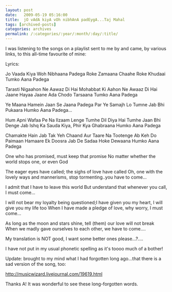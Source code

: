 ```yaml
---
layout: post
date:	2009-05-19 05:16:00
title:  jO vAdA kiyA vOh nibhAnA padEygA...Taj Mahal
tags: [archived-posts]
categories: archives
permalink: /:categories/:year/:month/:day/:title/
---
```

I was listening to the songs on a playlist sent to me by <lj user="itsalouwelylife"> and came, by various links, to this all-time favourite of mine:



<lj-embed id="48"/>



Lyrics:



Jo Vaada Kiya Woh Nibhaana Padega
Roke Zamaana Chaahe Roke Khudaai
Tumko Aana Padega

Tarasti Nigaahon Ne Aawaz Di Hai
Mohabbat Ki Aahon Ne Awaaz Di Hai
Jaane Hayaa Jaane Ada Chodo Tarsaana
Tumko Aana Padega

Ye Maana Hamein Jaan Se Jaana Padega
Par Ye Samajh Lo Tumne Jab Bhi Pukaara
Humko Aana Padega...

Hum Apni Wafaa Pe Na Ilzaam Lenge
Tumhe Dil Diya Hai Tumhe Jaan Bhi Denge
Jab Ishq Ka Sauda Kiya, Phir Kya Ghabraana
Humko Aana Padega

Chamakte Hain Jab Tak Yeh Chaand Aur Taare
Na Tootenge Ab Keh Do Paimaan Hamaare
Ek Doosra Jab De Sadaa Hoke Dewaana
Humko Aana Padega


One who has promised, must keep that promise
No matter whether the world stops one, or even God



The eager eyes have called; the sighs of love have called
Oh, one with the lovely ways and mannerisms, stop tormenting..you have to come...



I admit that I have to leave this world
But understand that whenever you call, I must come...


I will not bear my loyalty being questioned;I have given you my heart, I will give you my life too
When I have made a pledge of love, why worry, I must come...

As long as the moon and stars shine, tell (them) our love will not break
When we madly gave ourselves to each other, we have to come....

My translation is NOT good, I want some better ones please...<lj user="inspirethoughts">?....


I have not put in my usual phonetic spelling as it's toooo much of a bother!

Update: <lj user="inspirethoughts"> brought to my mind what I had forgotten long ago...that there is a sad version of the song, too:

http://musicwizard.livejournal.com/19619.html

Thanks A! It was wonderful to see these long-forgotten words.
